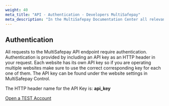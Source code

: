 ```yaml
---
weight: 40
meta_title: "API - Authentication - Developers MultiSafepay"
meta_description: "In the MultiSafepay Documentation Center all relevant information regarding our Plugins and API. As well as Support pages for Payment Method, Tools and General Questions. You can also find the contact details of our Support Team and Integration Team."
---
```


## Authentication

All requests to the MultiSafepay API endpoint require authentication. Authentication is provided by including an API key as an HTTP header in your request. Each website has its own API key so if you are operating multiple websites make sure to use the correct corresponding key for each one of them. The API key can be found under the website settings in MultiSafepay Control.

The HTTP header name for the API Key is: **api_key**

[Open a TEST Account](https://testmerchant.multisafepay.com/signup)
